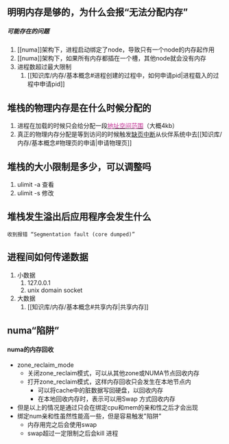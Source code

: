 ## 明明内存是够的，为什么会报“无法分配内存”
#####  可能存在的问题
1. [[numa]]架构下，进程启动绑定了node，导致只有一个node的内存起作用
2. [[numa]]架构下，如果所有内存都插在一个槽，其他node就会没有内存
3. 进程数超过最大限制
	1. [[知识库/内存/基本概念#进程创建的过程中，如何申请pid|进程载入的过程中申请pid]]

## 堆栈的物理内存是在什么时候分配的
1. 进程在加载的时候只会给分配一段[<font color=#C32E94>地址空间范围</font>](https://elixir.bootlin.com/linux/v6.10/source/fs/exec.c#L286)（大概4kb）
2. 真正的物理内存分配是等到访问的时候触发[缺页中断](https://elixir.bootlin.com/linux/v6.10/source/arch/mips/mm/fault.c#L39)从伙伴系统中去[[知识库/内存/基本概念#物理页的申请|申请物理页]]

## 堆栈的大小限制是多少，可以调整吗
1. ulimit -a 查看
2. ulimit -s 修改

## 堆栈发生溢出后应用程序会发生什么
	收到报错 “Segmentation fault (core dumped)”

## 进程间如何传递数据
1. 小数据
	1. 127.0.0.1
	2. unix domain socket
2. 大数据
	1. [[知识库/内存/基本概念#共享内存|共享内存]]
## numa“陷阱”
#### numa的内存回收
- zone_reclaim_mode
	- 关闭zone_reclaim模式，可以从其他zone或NUMA节点回收内存
	- 打开zone_reclaim模式，这样内存回收只会发生在本地节点内
		- 可以将cache中的脏数据写回硬盘，以回收内存
		- 在本地回收内存时，表示可以用Swap 方式回收内存
- 但是以上的情况是通过只会在绑定cpu和mem的亲和性之后才会出现
- 绑定num亲和性虽然性能高一些，但是容易触发"陷阱"
	- 内存用完之后会使用swap
	- swap超过一定限制之后会kill 进程